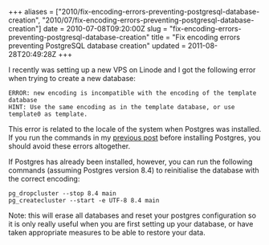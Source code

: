 +++
aliases = ["2010/fix-encoding-errors-preventing-postgresql-database-creation", "2010/07/fix-encoding-errors-preventing-postgresql-database-creation"]
date = 2010-07-08T09:20:00Z
slug = "fix-encoding-errors-preventing-postgresql-database-creation"
title = "Fix encoding errors preventing PostgreSQL database creation"
updated = 2011-08-28T20:49:28Z
+++

I recently was setting up a new VPS on Linode and I got the following
error when trying to create a new database:

``` text
ERROR: new encoding is incompatible with the encoding of the template database
HINT: Use the same encoding as in the template database, or use template0 as template.
```

This error is related to the locale of the system when Postgres was
installed. If you run the commands in my [previous
post](/2010/07/08/fix-locale-errors-on-linux) before installing
Postgres, you should avoid these errors altogether.

If Postgres has already been installed, however, you can run the
following commands (assuming Postgres version 8.4) to reinitialise the
database with the correct encoding:

``` console
pg_dropcluster --stop 8.4 main
pg_createcluster --start -e UTF-8 8.4 main
```

Note: this will erase all databases and reset your postgres
configuration so it is only really useful when you are first setting up
your database, or have taken appropriate measures to be able to restore
your data.
